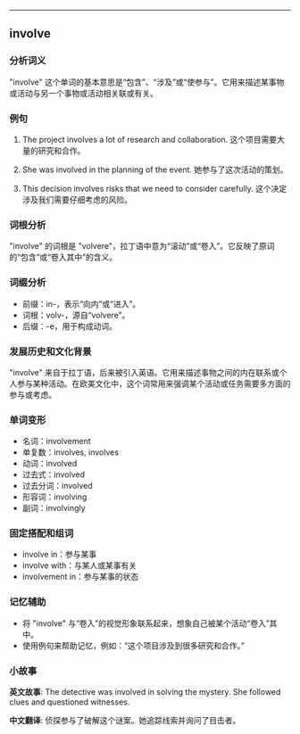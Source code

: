 
---------------
## involve
### 分析词义
"involve" 这个单词的基本意思是“包含”、“涉及”或“使参与”。它用来描述某事物或活动与另一个事物或活动相关联或有关。

### 例句
1. The project involves a lot of research and collaboration.
   这个项目需要大量的研究和合作。

2. She was involved in the planning of the event.
   她参与了这次活动的策划。

3. This decision involves risks that we need to consider carefully.
   这个决定涉及我们需要仔细考虑的风险。

### 词根分析
"involve" 的词根是 "volvere"，拉丁语中意为“滚动”或“卷入”。它反映了原词的“包含”或“卷入其中”的含义。

### 词缀分析
- 前缀：in-，表示“向内”或“进入”。
- 词根：volv-，源自“volvere”。
- 后缀：-e，用于构成动词。

### 发展历史和文化背景
"involve" 来自于拉丁语，后来被引入英语。它用来描述事物之间的内在联系或个人参与某种活动。在欧美文化中，这个词常用来强调某个活动或任务需要多方面的参与或考虑。

### 单词变形
- 名词：involvement
- 单复数：involves, involves
- 动词：involved
- 过去式：involved
- 过去分词：involved
- 形容词：involving
- 副词：involvingly

### 固定搭配和组词
- involve in：参与某事
- involve with：与某人或某事有关
- involvement in：参与某事的状态

### 记忆辅助
- 将 "involve" 与“卷入”的视觉形象联系起来，想象自己被某个活动“卷入”其中。
- 使用例句来帮助记忆，例如：“这个项目涉及到很多研究和合作。”

### 小故事
**英文故事**:
The detective was involved in solving the mystery. She followed clues and questioned witnesses.

**中文翻译**:
侦探参与了破解这个谜案。她追踪线索并询问了目击者。

